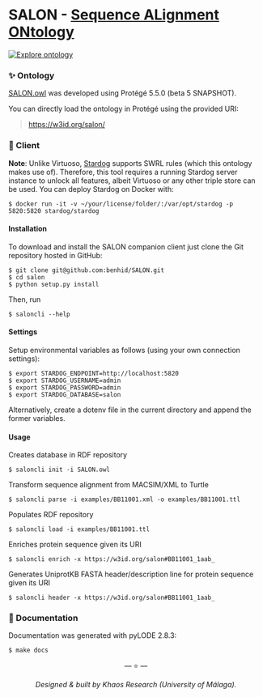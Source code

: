# SALON - [Sequence ALignment ONtology](https://github.com/benhid/SALON)

[![Explore ontology](https://img.shields.io/badge/docs-Documentation-orange.svg?style=flat-square)](https://w3id.org/salon/)

### ✨ Ontology 

[SALON.owl](SALON.owl) was developed using Protégé 5.5.0 (beta 5 SNAPSHOT).

You can directly load the ontology in Protégé using the provided URI:

> https://w3id.org/salon/

### 🧰 Client

**Note**: Unlike Virtuoso, [Stardog](https://www.stardog.com/) supports SWRL rules (which this ontology makes use of). Therefore, this tool requires a running Stardog server instance to unlock all features, albeit Virtuoso or any other triple store can be used. You can deploy Stardog on Docker with:

```shell
$ docker run -it -v ~/your/license/folder/:/var/opt/stardog -p 5820:5820 stardog/stardog
```

#### Installation

To download and install the SALON companion client just clone the Git repository hosted in GitHub:

```shell
$ git clone git@github.com:benhid/SALON.git
$ cd salon
$ python setup.py install
```

Then, run

```shell
$ saloncli --help
```

#### Settings

Setup environmental variables as follows (using your own connection settings):

```shell
$ export STARDOG_ENDPOINT=http://localhost:5820
$ export STARDOG_USERNAME=admin 
$ export STARDOG_PASSWORD=admin 
$ export STARDOG_DATABASE=salon
```

Alternatively, create a dotenv file in the current directory and append the former variables.

#### Usage

Creates database in RDF repository
```shell
$ saloncli init -i SALON.owl
```

Transform sequence alignment from MACSIM/XML to Turtle
```shell
$ saloncli parse -i examples/BB11001.xml -o examples/BB11001.ttl
```

Populates RDF repository
```shell
$ saloncli load -i examples/BB11001.ttl
```

Enriches protein sequence given its URI
```shell
$ saloncli enrich -x https://w3id.org/salon#BB11001_1aab_
```

Generates UniprotKB FASTA header/description line for protein sequence given its URI
```shell
$ saloncli header -x https://w3id.org/salon#BB11001_1aab_
```

### 📖 Documentation

Documentation was generated with pyLODE 2.8.3:

```shell
$ make docs
```

<p align="center">&mdash; ⭐️ &mdash;</p>
<p align="center"><i>Designed & built by Khaos Research (University of Málaga).</i></p>
